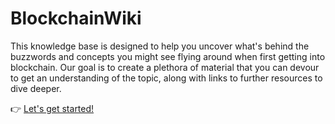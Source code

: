 # BlockchainWiki

This knowledge base is designed to help you uncover what's behind the buzzwords and concepts you might see flying around when first getting into blockchain. Our goal is to create a plethora of material that you can devour to get an understanding of the topic, along with links to further resources to dive deeper.

👉 [Let's get started!](https://apggroeifabriek.github.io/BlockchainWiki/#/)
